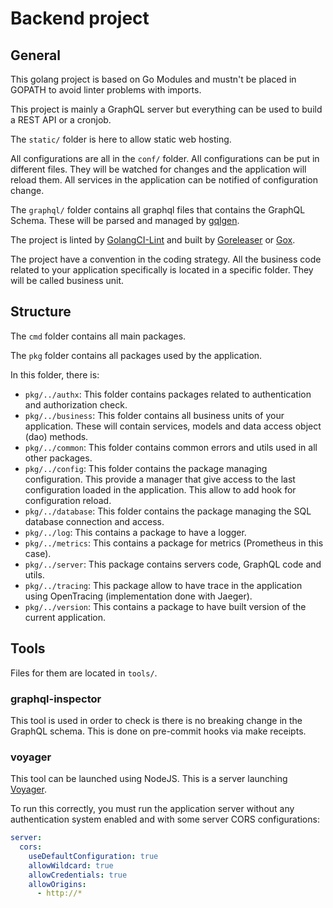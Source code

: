 # Backend project

## General

This golang project is based on Go Modules and mustn't be placed in GOPATH to avoid linter problems with imports.

This project is mainly a GraphQL server but everything can be used to build a REST API or a cronjob.

The `static/` folder is here to allow static web hosting.

All configurations are all in the `conf/` folder. All configurations can be put in different files. They will be watched for changes and the application will reload them. All services in the application can be notified of configuration change.

The `graphql/` folder contains all graphql files that contains the GraphQL Schema. These will be parsed and managed by [gqlgen](https://gqlgen.com/).

The project is linted by [GolangCI-Lint](https://golangci-lint.run/) and built by [Goreleaser](https://goreleaser.com/) or [Gox](https://github.com/mitchellh/gox).

The project have a convention in the coding strategy. All the business code related to your application specifically is located in a specific folder. They will be called business unit.

## Structure

The `cmd` folder contains all main packages.

The `pkg` folder contains all packages used by the application.

In this folder, there is:

- `pkg/../authx`: This folder contains packages related to authentication and authorization check.
- `pkg/../business`: This folder contains all business units of your application. These will contain services, models and data access object (dao) methods.
- `pkg/../common`: This folder contains common errors and utils used in all other packages.
- `pkg/../config`: This folder contains the package managing configuration. This provide a manager that give access to the last configuration loaded in the application. This allow to add hook for configuration reload.
- `pkg/../database`: This folder contains the package managing the SQL database connection and access.
- `pkg/../log`: This contains a package to have a logger.
- `pkg/../metrics`: This contains a package for metrics (Prometheus in this case).
- `pkg/../server`: This package contains servers code, GraphQL code and utils.
- `pkg/../tracing`: This package allow to have trace in the application using OpenTracing (implementation done with Jaeger).
- `pkg/../version`: This contains a package to have built version of the current application.

## Tools

Files for them are located in `tools/`.

### graphql-inspector

This tool is used in order to check is there is no breaking change in the GraphQL schema. This is done on pre-commit hooks via make receipts.

### voyager

This tool can be launched using NodeJS. This is a server launching [Voyager](https://github.com/APIs-guru/graphql-voyager).

To run this correctly, you must run the application server without any authentication system enabled and with some server CORS configurations:

```yaml
server:
  cors:
    useDefaultConfiguration: true
    allowWildcard: true
    allowCredentials: true
    allowOrigins:
      - http://*
```

